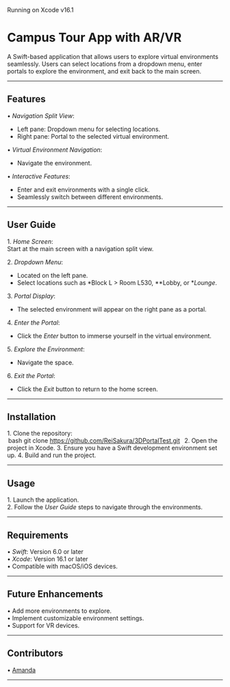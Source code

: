 Running on Xcode v16.1

# Campus Tour App with AR/VR

A Swift-based application that allows users to explore virtual environments seamlessly. Users can select locations from a dropdown menu, enter portals to explore the environment, and exit back to the main screen.

---

## Features

•⁠  ⁠*Navigation Split View*:  
  - Left pane: Dropdown menu for selecting locations.  
  - Right pane: Portal to the selected virtual environment.  

•⁠  ⁠*Virtual Environment Navigation*:  
  - Navigate the environment.  

•⁠  ⁠*Interactive Features*:  
  - Enter and exit environments with a single click.  
  - Seamlessly switch between different environments.

---

## User Guide

1.⁠ ⁠*Home Screen*:  
   Start at the main screen with a navigation split view.  

2.⁠ ⁠*Dropdown Menu*:  
   - Located on the left pane.  
   - Select locations such as *Block L > Room L530, **Lobby, or **Lounge*.  

3.⁠ ⁠*Portal Display*:  
   - The selected environment will appear on the right pane as a portal.  

4.⁠ ⁠*Enter the Portal*:  
   - Click the *Enter* button to immerse yourself in the virtual environment.  

5.⁠ ⁠*Explore the Environment*:  
   - Navigate the space.  

6.⁠ ⁠*Exit the Portal*:  
   - Click the *Exit* button to return to the home screen.

---

## Installation

1.⁠ ⁠Clone the repository:  
   ⁠ bash
   git clone https://github.com/ReiSakura/3DPortalTest.git
    ⁠
2.⁠ ⁠Open the project in Xcode.
3.⁠ ⁠Ensure you have a Swift development environment set up.
4.⁠ ⁠Build and run the project.

---

## Usage

1.⁠ ⁠Launch the application.  
2.⁠ ⁠Follow the *User Guide* steps to navigate through the environments.

---

## Requirements

•⁠  ⁠*Swift*: Version 6.0 or later  
•⁠  ⁠*Xcode*: Version 16.1 or later  
•⁠  ⁠Compatible with macOS/iOS devices.

---

## Future Enhancements

•⁠  ⁠Add more environments to explore.  
•⁠  ⁠Implement customizable environment settings.  
•⁠  ⁠Support for VR devices.

---

## Contributors

•⁠  ⁠[Amanda](https://github.com/ReiSakura)

---
